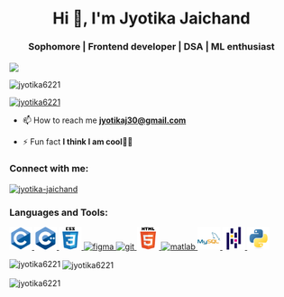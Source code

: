 
<h1 align="center">Hi 👋, I'm Jyotika Jaichand</h1>
<h3 align="center">Sophomore | Frontend developer | DSA | ML enthusiast</h3>

<img width="400" align="center" src="https://media4.giphy.com/media/L1R1tvI9svkIWwpVYr/giphy.gif?cid=ecf05e47i1ri9csq3dh8rtctmf2nlbrcvqhqzbhhizxmd1ul&ep=v1_gifs_search&rid=giphy.gif&ct=g">

<p align="left"> <img src="https://komarev.com/ghpvc/?username=jyotika6221&label=Profile%20views&color=0e75b6&style=flat" alt="jyotika6221" /> </p>


<p align="left"> <a href="https://github.com/ryo-ma/github-profile-trophy"><img src="https://github-profile-trophy.vercel.app/?username=jyotika6221" alt="jyotika6221" /></a> </p>

- 📫 How to reach me **jyotikaj30@gmail.com**

- ⚡ Fun fact **I think I am cool🤷‍♀️**

<h3 align="left">Connect with me:</h3>
<p align="left">
<a href="https://linkedin.com/in/jyotika-jaichand" target="blank"><img align="center" src="https://raw.githubusercontent.com/rahuldkjain/github-profile-readme-generator/master/src/images/icons/Social/linked-in-alt.svg" alt="jyotika-jaichand" height="30" width="40" /></a>
</p>

<h3 align="left">Languages and Tools:</h3>
<p align="left"> <a href="https://www.cprogramming.com/" target="_blank" rel="noreferrer"> <img src="https://raw.githubusercontent.com/devicons/devicon/master/icons/c/c-original.svg" alt="c" width="40" height="40"/> </a> <a href="https://www.w3schools.com/cpp/" target="_blank" rel="noreferrer"> <img src="https://raw.githubusercontent.com/devicons/devicon/master/icons/cplusplus/cplusplus-original.svg" alt="cplusplus" width="40" height="40"/> </a> <a href="https://www.w3schools.com/css/" target="_blank" rel="noreferrer"> <img src="https://raw.githubusercontent.com/devicons/devicon/master/icons/css3/css3-original-wordmark.svg" alt="css3" width="40" height="40"/> </a> <a href="https://www.figma.com/" target="_blank" rel="noreferrer"> <img src="https://www.vectorlogo.zone/logos/figma/figma-icon.svg" alt="figma" width="40" height="40"/> </a> <a href="https://git-scm.com/" target="_blank" rel="noreferrer"> <img src="https://www.vectorlogo.zone/logos/git-scm/git-scm-icon.svg" alt="git" width="40" height="40"/> </a> <a href="https://www.w3.org/html/" target="_blank" rel="noreferrer"> <img src="https://raw.githubusercontent.com/devicons/devicon/master/icons/html5/html5-original-wordmark.svg" alt="html5" width="40" height="40"/> </a> <a href="https://www.mathworks.com/" target="_blank" rel="noreferrer"> <img src="https://upload.wikimedia.org/wikipedia/commons/2/21/Matlab_Logo.png" alt="matlab" width="40" height="40"/> </a> <a href="https://www.mysql.com/" target="_blank" rel="noreferrer"> <img src="https://raw.githubusercontent.com/devicons/devicon/master/icons/mysql/mysql-original-wordmark.svg" alt="mysql" width="40" height="40"/> </a> <a href="https://pandas.pydata.org/" target="_blank" rel="noreferrer"> <img src="https://raw.githubusercontent.com/devicons/devicon/2ae2a900d2f041da66e950e4d48052658d850630/icons/pandas/pandas-original.svg" alt="pandas" width="40" height="40"/> </a> <a href="https://www.python.org" target="_blank" rel="noreferrer"> <img src="https://raw.githubusercontent.com/devicons/devicon/master/icons/python/python-original.svg" alt="python" width="40" height="40"/> </a> </p>

<p><img align="left" src="https://github-readme-stats.vercel.app/api/top-langs?username=jyotika6221&show_icons=true&locale=en&layout=compact" alt="jyotika6221" /></p>

<p>&nbsp;<img align="center" src="https://github-readme-stats.vercel.app/api?username=jyotika6221&show_icons=true&locale=en" alt="jyotika6221" /></p>

<p><img align="center" src="https://github-readme-streak-stats.herokuapp.com/?user=jyotika6221&" alt="jyotika6221" /></p>
